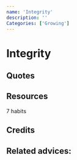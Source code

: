 ```yaml
---
name: 'Integrity'
description: ''
Categories: ['Growing']
---
```

# Integrity


## Quotes

## Resources

7 habits

## Credits

## Related advices:

